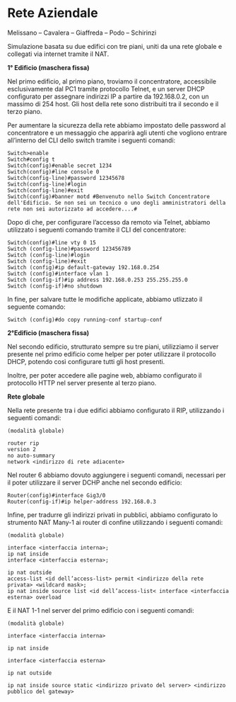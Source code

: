 # Rete Aziendale

Melissano – Cavalera – Giaffreda – Podo – Schirinzi

Simulazione basata su due edifici con tre piani, uniti da una rete globale e collegati via internet tramite il NAT.

**1° Edificio (maschera fissa)**

Nel primo edificio, al primo piano, troviamo il concentratore, accessibile esclusivamente dal PC1 tramite protocollo Telnet, e un server DHCP configurato per assegnare indirizzi IP a partire da 192.168.0.2, con un massimo di 254 host. Gli host della rete sono distribuiti tra il secondo e il terzo piano.

Per aumentare la sicurezza della rete abbiamo impostato delle password al concentratore e un messaggio che apparirà agli utenti che vogliono entrare all’interno del CLI dello switch tramite i seguenti comandi:
````
Switch>enable
Switch#config t
Switch(config)#enable secret 1234
Switch(config)#line console 0
Switch(config-line)#password 12345678
Switch(config-line)#login
Switch(config-line)#exit
Switch(config)#banner motd #Benvenuto nello Switch Concentratore dell'Edificio. Se non sei un tecnico o uno degli amministratori della rete non sei autorizzato ad accedere....#
````
Dopo di che, per configurare l’accesso da remoto via Telnet, abbiamo utilizzato i seguenti comando tramite il CLI del concentratore:
````
Switch(config)#line vty 0 15
Switch (config-line)#password 123456789
Switch (config-line)#login
Switch (config-line)#exit
Switch (config)#ip default-gateway 192.168.0.254
Switch (config)#interface vlan 1
Switch (config-if)#ip address 192.168.0.253 255.255.255.0
Switch (config-if)#no shutdown
````
In fine, per salvare tutte le modifiche applicate, abbiamo utlizzato il seguente comando:

````
Switch (config)#do copy running-conf startup-conf
````
**2°Edificio (maschera fissa)**

Nel secondo edificio, strutturato sempre su tre piani, utilizziamo il server presente nel primo edificio come helper per poter utilizzare il protocollo DHCP, potendo così configurare tutti gli host presenti.

Inoltre, per poter accedere alle pagine web, abbiamo configurato il protocollo HTTP nel server presente al terzo piano.

**Rete globale**

Nella rete presente tra i due edifici abbiamo configurato il RIP, utilizzando i seguenti comandi:
````
(modalità globale)

router rip
version 2
no auto-summary
network <indirizzo di rete adiacente>
````
Nel router 6 abbiamo dovuto aggiungere i seguenti comandi, necessari per il poter utilizzare il server DCHP anche nel secondo edificio:
````
Router(config)#interface Gig3/0
Router(config-if)#ip helper-address 192.168.0.3
````
Infine, per tradurre gli indirizzi privati in pubblici, abbiamo configurato lo strumento NAT Many-1 ai router di confine utilizzando i seguenti comandi:
````
(modalità globale)

interface <interfaccia interna>;
ip nat inside
interface <interfaccia esterna>;

ip nat outside  
access-list <id dell’access-list> permit <indirizzo della rete privata> <wildcard mask>;  
ip nat inside source list <id dell’access-list< interface <interfaccia esterna> overload
````
E il NAT 1-1 nel server del primo edificio con i seguenti comandi:
````
(modalità globale)

interface <interfaccia interna>

ip nat inside

interface <interfaccia esterna>

ip nat outside

ip nat inside source static <indirizzo privato del server> <indirizzo pubblico del gateway>
````
